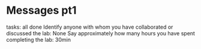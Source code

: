 # Messages pt1
tasks: all done
Identify anyone with whom you have collaborated or discussed the lab: None
Say approximately how many hours you have spent completing the lab: 30min